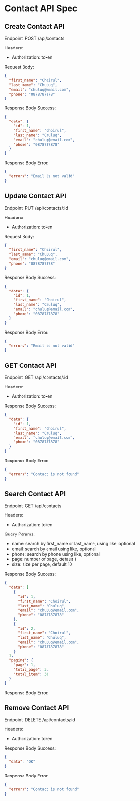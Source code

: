 # Contact API Spec

## Create Contact API

Endpoint: POST /api/contacts

Headers:
- Authorization: token

Request Body:

```json
{
  "first_name": "Choirul",
  "last_name": "Chuluq",
  "email": "chuluq@email.com",
  "phone": "0878787878"
}
```

Response Body Success:

```json
{
  "data": {
    "id": 1,
    "first_name": "Choirul",
    "last_name": "Chuluq",
    "email": "chuluq@email.com",
    "phone": "0878787878"
  }
}
```

Response Body Error:

```json
{
  "errors": "Email is not valid"
}
```

## Update Contact API

Endpoint: PUT /api/contacts/:id

Headers:
- Authorization: token

Request Body:
```json
{
  "first_name": "Choirul",
  "last_name": "Chuluq",
  "email": "chuluq@email.com",
  "phone": "0878787878"
}
```

Response Body Success:

```json
{
  "data": {
    "id": 1,
    "first_name": "Choirul",
    "last_name": "Chuluq",
    "email": "chuluq@email.com",
    "phone": "0878787878"
  }
}
```

Response Body Error:

```json
{
  "errors": "Email is not valid"
}
```

## GET Contact API

Endpoint: GET /api/contacts/:id

Headers:
- Authorization: token

Response Body Success:

```json
{
  "data": {
    "id": 1,
    "first_name": "Choirul",
    "last_name": "Chuluq",
    "email": "chuluq@email.com",
    "phone": "0878787878"
  }
}
```

Response Body Error:

```json
{
  "errors": "Contact is not found"
}
```

## Search Contact API

Endpoint: GET /api/contacts

Headers:
- Authorization: token

Query Params:
- name: search by first_name or last_name, using like, optional
- email: search by email using like, optional
- phone: search by phone using like, optional
- page: number of page, default 1
- size: size per page, default 10

Response Body Success:

```json
{
  "data": [
    {
      "id": 1,
      "first_name": "Choirul",
      "last_name": "Chuluq",
      "email": "chuluq@email.com",
      "phone": "0878787878"
    },
    {
      "id": 2,
      "first_name": "Choirul",
      "last_name": "Chuluq",
      "email": "chuluq@email.com",
      "phone": "0878787878"
    }
  ],
  "paging": {
    "page": 1,
    "total_page": 3,
    "total_item": 30
  }
}
```

Response Body Error:

## Remove Contact API

Endpoint: DELETE /api/contacts/:id

Headers:
- Authorization: token

Response Body Success:

```json
{
  "data": "OK"
}
```

Response Body Error:
```json
{
  "errors": "Contact is not found"
}
```